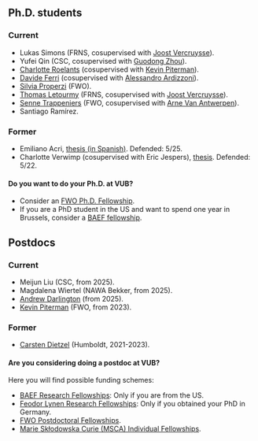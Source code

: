 ## Ph.D. students

### Current
* Lukas Simons (FRNS, cosupervised with [Joost Vercruysse](http://homepages.ulb.ac.be/~jvercruy/)). 
* Yufei Qin (CSC, cosupervised with [Guodong Zhou](https://scms.fudan.edu.cn/info/3070/3990.htm)).
* [Charlotte Roelants](https://sites.google.com/view/charlotteroelants/home) (cosupervised with [Kevin Piterman](http://mate.dm.uba.ar/~kpiterman/)). 
* [Davide Ferri](https://sites.google.com/view/davide-ferri/) (cosupervised with [Alessandro Ardizzoni](https://sites.google.com/site/aleardizzonihome/)).
* [Silvia Properzi](https://properzi.github.io) (FWO).
* [Thomas Letourmy](https://sites.google.com/view/thomas-letourmy/home) (FRNS, cosupervised with [Joost Vercruysse](http://homepages.ulb.ac.be/~jvercruy/)).
* [Senne Trappeniers](https://sites.google.com/view/sennetrappeniers/homepage) (FWO, cosupervised with [Arne Van Antwerpen](https://vanantwerpen.github.io)).
* Santiago Ramírez.

### Former
* Emiliano Acri, [thesis (in Spanish)](files/acri.pdf). Defended: 5/25.
* Charlotte Verwimp (cosupervised with Eric Jespers), [thesis](files/verwimp.pdf). Defended: 5/22. 

#### Do you want to do your Ph.D. at VUB? 
* Consider an [FWO Ph.D. Fellowship](https://www.fwo.be/en/fellowships-funding/phd-fellowships/).
* If you are a PhD student in the US and want to spend one year in Brussels, consider a [BAEF fellowship](https://baef.be/graduate-study-fellowships-us/).

## Postdocs

### Current
* Meijun Liu (CSC, from 2025).
* Magdalena Wiertel (NAWA Bekker, from 2025).
* [Andrew Darlington](https://sites.google.com/view/andrewdarlington/home?authuser=0) (from 2025). 
* [Kevin Piterman](http://mate.dm.uba.ar/~kpiterman/) (FWO, from 2023).

### Former
* [Carsten Dietzel](https://sites.google.com/view/carstendietzel/startseite) (Humboldt, 2021-2023).

#### Are you considering doing a postdoc at VUB? 

Here you will find possible funding schemes: 

* [BAEF Research Fellowships](https://baef.be/research-fellowships-us/): Only if you are from the US.
* [Feodor Lynen Research Fellowships](https://www.humboldt-foundation.de/en/apply/sponsorship-programmes/feodor-lynen-research-fellowship): Only if you obtained your PhD in Germany.
* [FWO Postdoctoral Fellowships](https://www.fwo.be/en/fellowships-funding/postdoctoral-fellowships/).
* [Marie Skłodowska Curie (MSCA) Individual Fellowships](https://marie-sklodowska-curie-actions.ec.europa.eu/actions/postdoctoral-fellowships).




